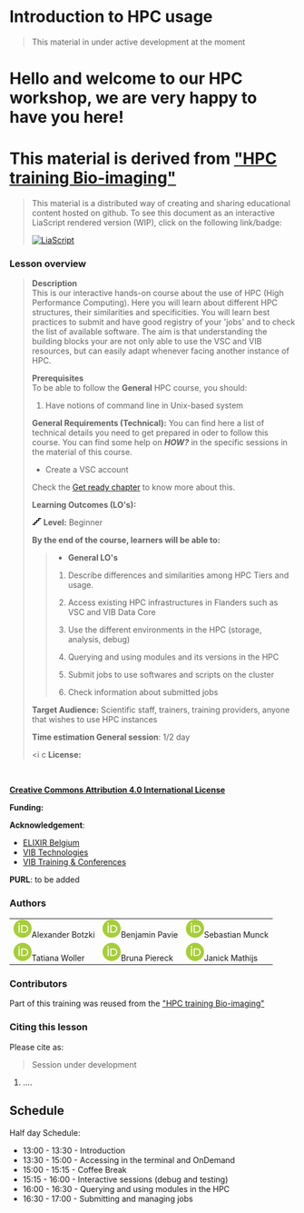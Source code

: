 <!--

author:   Tatiana Woller, Bruna Piereck, Alexander Botzki
email:    trainingandconferences@vib.be
version:  1.0.0
language: en
narrator: UK English Female

icon:     https://vib.be/sites/vib.sites.vib.be/files/logo_VIB_noTagline.svg

comment:  This document shall provide an entire compendium and course on the
          development of Open-courSes with [LiaScript](https://LiaScript.github.io).
          As the language and the systems grows, also this document will be updated.
          Feel free to fork or copy it, translations are very welcome...

script:   https://cdn.jsdelivr.net/chartist.js/latest/chartist.min.js
          https://felixhao28.github.io/JSCPP/dist/JSCPP.es5.min.js

link:     https://cdn.jsdelivr.net/chartist.js/latest/chartist.min.css
link:     https://cdnjs.cloudflare.com/ajax/libs/animate.css/4.1.1/animate.min.css
link:     https://raw.githubusercontent.com/vibbits/material-liascript/master/img/org.css
link:     https://cdnjs.cloudflare.com/ajax/libs/font-awesome/5.11.2/css/all.min.css
link:     https://fonts.googleapis.com/css2?family=Saira+Condensed:wght@300&display=swap
link:     https://fonts.googleapis.com/css2?family=Open+Sans&display=swap
link:     https://raw.githubusercontent.com/vibbits/material-liascript/master/vib-styles.css

@orcid: [@0](@1)<!--class="orcid-logo-for-author-list"-->

# Introduction to HPC usage

> This material in under active development at the moment

**Hello and welcome to our HPC workshop, we are very happy to have you here!** 
================================================================================
**This material is derived from ["HPC training Bio-imaging"](https://liascript.github.io/course/?https://raw.githubusercontent.com/vib-bic-training/HPC_training_bioimaging_1/refs/heads/main/README.md#1)**
========================================================================================

> This material is a distributed way of creating and sharing educational content hosted on github.
> To see this document as an interactive LiaScript rendered version (WIP), click on the
> following link/badge:
>
> [![LiaScript](https://raw.githubusercontent.com/LiaScript/LiaScript/master/badges/course.svg)](https://liascript.github.io/course/?link)

<section>

### Lesson overview

> <i class="fa fa-bookmark"></i> **Description**  
> This is our interactive hands-on course about the use of HPC (High Performance Computing). Here you will learn about different HPC structures, their similarities and specificities. You will learn best practices to submit and have good registry of your 'jobs' and to check the list of available software. The aim is that understanding the building blocks your are not only able to use the VSC and VIB resources, but can easily adapt whenever facing another instance of HPC.
> 
> <i class="fa fa-arrow-left"></i> **Prerequisites**  
> To be able to follow the **General** HPC course, you should:
> 
> 1. Have notions of command line in Unix-based system
>
> <i class="fa fa-asterisk"></i> **General Requirements (Technical):** 
> You can find here a list of technical details you need to get prepared in oder to follow this course. You can find some help on ***HOW?*** in the specific sessions in the material of this course. 
>
> - Create a VSC account 
>
> Check the [Get ready chapter](../chapters/02_GetReady4course.md) to know more about this.
>
> <i class="fa fa-arrow-right"></i> **Learning Outcomes (LO's):**  
> 
> <svg xmlns="http://www.w3.org/2000/svg" height="14" width="16" viewBox="0 0 576 512"><!--!Font Awesome Free 6.5.1 by @fontawesome - https://fontawesome.com License - https://fontawesome.com/license/free Copyright 2023 Fonticons, Inc.--><path d="M384 64c0-17.7 14.3-32 32-32H544c17.7 0 32 14.3 32 32s-14.3 32-32 32H448v96c0 17.7-14.3 32-32 32H320v96c0 17.7-14.3 32-32 32H192v96c0 17.7-14.3 32-32 32H32c-17.7 0-32-14.3-32-32s14.3-32 32-32h96V320c0-17.7 14.3-32 32-32h96V192c0-17.7 14.3-32 32-32h96V64z"/></svg> **Level:** Beginner   
> 
> **By the end of the course, learners will be able to:**
>
>> - **General LO's**
>> 
>> 1. Describe differences and similarities among HPC Tiers and usage.
>>
>> 2. Access existing HPC infrastructures in Flanders such as VSC and VIB Data Core
>>
>> 3. Use the different environments in the HPC (storage, analysis, debug)
>>
>> 4. Querying and using modules and its versions in the HPC
>>
>> 5. Submit jobs to use softwares and scripts on the cluster 
>>
>> 6. Check information about submitted jobs
>
>**Target Audience:** Scientific staff, trainers, training providers, anyone that wishes to use HPC instances
>
>
> <i class="fa fa-hourglass"></i> **Time estimation General session**: 1/2 day 
>
> <i c
<i class="fa fa-lock"></i> **License:** 

<img src="https://raw.githubusercontent.com/vibbits/rdm-course-2022/main/images/logos/CC-by.png" title="" alt="" width="143">

[**Creative Commons Attribution 4.0 International  License**](https://creativecommons.org/licenses/by/4.0/)

<i class="fa fa-money-bill"></i> **Funding:**  

<i class="fa fa-life-ring"></i> **Acknowledgement**: 

 * [ELIXIR Belgium](https://www.elixir-belgium.org/)
 * [VIB Technologies](https://www.vib.be/)
 * [VIB Training & Conferences](https://www.vibtrainingandconferences.be/#/)

<i class="fa fa-anchor"></i> **PURL**: to be added 

### Authors

| | | |
|---|---|---| 
| [![ORCID](https://raw.githubusercontent.com/vibbits/rdm-introductory-course/main/images/logos/32px-ORCID_iD.svg.png)](https://orcid.org/0000-0001-6691-4233)Alexander Botzki | [![ORCID](https://raw.githubusercontent.com/vibbits/rdm-introductory-course/main/images/logos/32px-ORCID_iD.svg.png)](https://orcid.org/0000-0000-0000-0000)Benjamin Pavie | [![ORCID](https://raw.githubusercontent.com/vibbits/rdm-introductory-course/main/images/logos/32px-ORCID_iD.svg.png)](https://orcid.org/0000-0000-0000-0000)Sebastian Munck |
| [![ORCID](https://raw.githubusercontent.com/vibbits/rdm-introductory-course/main/images/logos/32px-ORCID_iD.svg.png)](https://orcid.org/0000-0000-0000-0000)Tatiana Woller | [![ORCID](https://raw.githubusercontent.com/vibbits/rdm-introductory-course/main/images/logos/32px-ORCID_iD.svg.png)](https://orcid.org/0000-0001-5958-0669)Bruna Piereck | [![ORCID](https://raw.githubusercontent.com/vibbits/rdm-introductory-course/main/images/logos/32px-ORCID_iD.svg.png)](https://orcid.org/0000-0000-0000-0000)Janick Mathijs |

### Contributors

Part of this training was reused from the ["HPC training Bio-imaging"](https://liascript.github.io/course/?https://raw.githubusercontent.com/vib-bic-training/HPC_training_bioimaging_1/refs/heads/main/README.md#1)

### Citing this lesson

Please cite as:

> Session under development

  1. ....

## Schedule

Half day Schedule:

- 13:00 - 13:30 - Introduction
- 13:30 - 15:00 - Accessing in the terminal and OnDemand
- 15:00 - 15:15 - Coffee Break
- 15:15 - 16:00 - Interactive sessions (debug and testing)
- 16:00 - 16:30 - Querying and using modules in the HPC
- 16:30 - 17:00 - Submitting and managing jobs

</section>
